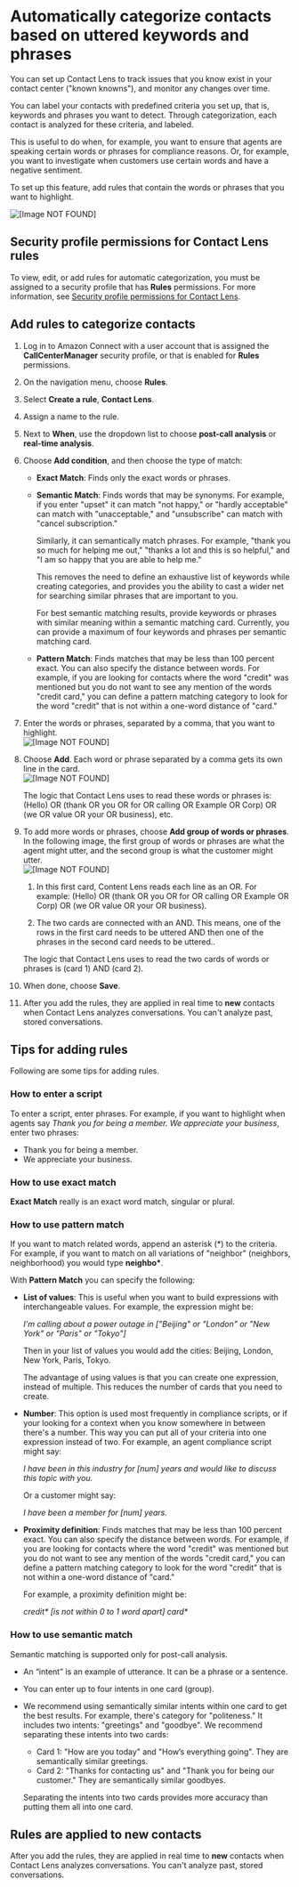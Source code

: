 # Automatically categorize contacts based on uttered keywords and phrases<a name="rules"></a>

You can set up Contact Lens to track issues that you know exist in your contact center \("known knowns"\), and monitor any changes over time\. 

You can label your contacts with predefined criteria you set up, that is, keywords and phrases you want to detect\. Through categorization, each contact is analyzed for these criteria, and labeled\. 

This is useful to do when, for example, you want to ensure that agents are speaking certain words or phrases for compliance reasons\. Or, for example, you want to investigate when customers use certain words and have a negative sentiment\. 

To set up this feature, add rules that contain the words or phrases that you want to highlight\.

![\[Image NOT FOUND\]](http://docs.aws.amazon.com/connect/latest/adminguide/images/contact-lens-category-overview.png)

## Security profile permissions for Contact Lens rules<a name="permissions-for-rules"></a>

To view, edit, or add rules for automatic categorization, you must be assigned to a security profile that has **Rules** permissions\. For more information, see [Security profile permissions for Contact Lens](permissions-for-contact-lens.md)\.

## Add rules to categorize contacts<a name="add-category-rules"></a>

1. Log in to Amazon Connect with a user account that is assigned the **CallCenterManager** security profile, or that is enabled for **Rules** permissions\.

1. On the navigation menu, choose **Rules**\. 

1. Select **Create a rule**, **Contact Lens**\. 

1. Assign a name to the rule\.

1. Next to **When**, use the dropdown list to choose **post\-call analysis** or **real\-time analysis**\.

1. Choose **Add condition**, and then choose the type of match: 
   + **Exact Match**: Finds only the exact words or phrases\.
   + **Semantic Match**: Finds words that may be synonyms\. For example, if you enter "upset" it can match "not happy," or "hardly acceptable" can match with "unacceptable," and "unsubscribe" can match with "cancel subscription\." 

     Similarly, it can semantically match phrases\. For example, "thank you so much for helping me out," "thanks a lot and this is so helpful," and "I am so happy that you are able to help me\."

     This removes the need to define an exhaustive list of keywords while creating categories, and provides you the ability to cast a wider net for searching similar phrases that are important to you\.

     For best semantic matching results, provide keywords or phrases with similar meaning within a semantic matching card\. Currently, you can provide a maximum of four keywords and phrases per semantic matching card\.
   + **Pattern Match**: Finds matches that may be less than 100 percent exact\. You can also specify the distance between words\. For example, if you are looking for contacts where the word "credit" was mentioned but you do not want to see any mention of the words "credit card," you can define a pattern matching category to look for the word "credit" that is not within a one\-word distance of "card\." 

1. Enter the words or phrases, separated by a comma, that you want to highlight\.  
![\[Image NOT FOUND\]](http://docs.aws.amazon.com/connect/latest/adminguide/images/contact-lens-add-category-rules-script.png)

1. Choose **Add**\. Each word or phrase separated by a comma gets its own line in the card\.  
![\[Image NOT FOUND\]](http://docs.aws.amazon.com/connect/latest/adminguide/images/contact-lens-add-category-rules-script2.png)

   The logic that Contact Lens uses to read these words or phrases is: \(Hello\) OR \(thank OR you OR for OR calling OR Example OR Corp\) OR \(we OR value OR your OR business\), etc\.

1. To add more words or phrases, choose **Add group of words or phrases**\. In the following image, the first group of words or phrases are what the agent might utter, and the second group is what the customer might utter\.  
![\[Image NOT FOUND\]](http://docs.aws.amazon.com/connect/latest/adminguide/images/contact-lens-add-category-rules-script3.png)

   1. In this first card, Content Lens reads each line as an OR\. For example: \(Hello\) OR \(thank OR you OR for OR calling OR Example OR Corp\) OR \(we OR value OR your OR business\)\.

   1. The two cards are connected with an AND\. This means, one of the rows in the first card needs to be uttered AND then one of the phrases in the second card needs to be uttered\.\.

   The logic that Contact Lens uses to read the two cards of words or phrases is \(card 1\) AND \(card 2\)\.

1. When done, choose **Save**\. 

1. After you add the rules, they are applied in real time to **new** contacts when Contact Lens analyzes conversations\. You can't analyze past, stored conversations\.

## Tips for adding rules<a name="tips-for-adding-rules"></a>

Following are some tips for adding rules\.

### How to enter a script<a name="enter-script"></a>

To enter a script, enter phrases\. For example, if you want to highlight when agents say *Thank you for being a member\. We appreciate your business*, enter two phrases: 
+ Thank you for being a member\.
+ We appreciate your business\.

### How to use exact match<a name="exact-match"></a>

**Exact Match** really is an exact word match, singular or plural\.

### How to use pattern match<a name="pattern-match"></a>

If you want to match related words, append an asterisk \(\*\) to the criteria\. For example, if you want to match on all variations of "neighbor" \(neighbors, neighborhood\) you would type **neighbo\***\.

With **Pattern Match** you can specify the following:
+ **List of values**: This is useful when you want to build expressions with interchangeable values\. For example, the expression might be: 

  *I'm calling about a power outage in \["Beijing" or "London" or "New York" or "Paris" or "Tokyo"\]*

  Then in your list of values you would add the cities: Beijing, London, New York, Paris, Tokyo\. 

  The advantage of using values is that you can create one expression, instead of multiple\. This reduces the number of cards that you need to create\.
+ **Number**: This option is used most frequently in compliance scripts, or if your looking for a context when you know somewhere in between there's a number\. This way you can put all of your criteria into one expression instead of two\. For example, an agent compliance script might say:

  *I have been in this industry for \[num\] years and would like to discuss this topic with you\.*

  Or a customer might say: 

  *I have been a member for \[num\] years\.*
+ **Proximity definition**: Finds matches that may be less than 100 percent exact\. You can also specify the distance between words\. For example, if you are looking for contacts where the word "credit" was mentioned but you do not want to see any mention of the words "credit card," you can define a pattern matching category to look for the word "credit" that is not within a one\-word distance of "card\."

  For example, a proximity definition might be:

  *credit\* \[is not within 0 to 1 word apart\] card\**

### How to use semantic match<a name="semantic-match"></a>

Semantic matching is supported only for post\-call analysis\.
+ An “intent” is an example of utterance\. It can be a phrase or a sentence\.
+ You can enter up to four intents in one card \(group\)\.
+ We recommend using semantically similar intents within one card to get the best results\. For example, there's category for "politeness\." It includes two intents: "greetings" and "goodbye"\. We recommend separating these intents into two cards:
  + Card 1: "How are you today" and "How’s everything going"\. They are semantically similar greetings\.
  + Card 2: "Thanks for contacting us" and "Thank you for being our customer\." They are semantically similar goodbyes\.

  Separating the intents into two cards provides more accuracy than putting them all into one card\.

## Rules are applied to new contacts<a name="rules-applied-to-new-contacts"></a>

After you add the rules, they are applied in real time to **new** contacts when Contact Lens analyzes conversations\. You can't analyze past, stored conversations\.